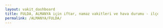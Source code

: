 ```yaml
---
layout: vakit_dashboard
title: FULDA, ALMANYA için iftar, namaz vakitleri ve hava durumu - ilçe/eyalet seç
permalink: /ALMANYA/FULDA/
---
```


<script type="text/javascript">
  var GLOBAL_COUNTRY = 'ALMANYA';
  var GLOBAL_CITY = 'FULDA';
  var GLOBAL_STATE = '';
  var lat = 72;
  var lon = 21;
</script>
